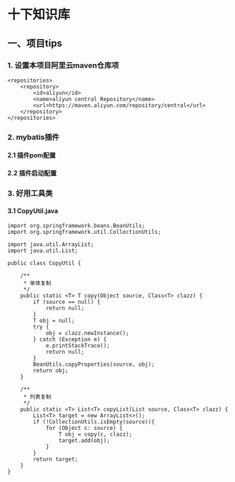 # 十下知识库
## 一、项目tips
### 1. 设置本项目阿里云maven仓库项

    <repositories>
        <repository>
            <id>aliyun</id>
            <name>aliyun central Repository</name>
            <url>https://maven.aliyun.com/repository/central</url>
        </repository>
    </repositories>
### 2. mybatis插件
#### 2.1 插件pom配置

#### 2.2 插件启动配置

### 3. 好用工具类
#### 3.1 CopyUtil.java
    import org.springframework.beans.BeanUtils;
    import org.springframework.util.CollectionUtils;
    
    import java.util.ArrayList;
    import java.util.List;
    
    public class CopyUtil {

        /**
         * 单体复制
         */
        public static <T> T copy(Object source, Class<T> clazz) {
            if (source == null) {
                return null;
            }
            T obj = null;
            try {
                obj = clazz.newInstance();
            } catch (Exception e) {
                e.printStackTrace();
                return null;
            }
            BeanUtils.copyProperties(source, obj);
            return obj;
        }

        /**
         * 列表复制
         */
        public static <T> List<T> copyList(List source, Class<T> clazz) {
            List<T> target = new ArrayList<>();
            if (!CollectionUtils.isEmpty(source)){
                for (Object c: source) {
                    T obj = copy(c, clazz);
                    target.add(obj);
                }
            }
            return target;
        }
    }



